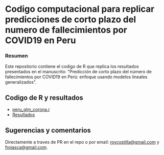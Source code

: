 # Codigo computacional para replicar predicciones de corto plazo del numero de fallecimientos por COVID19 en Peru #


### Resumen ###
Este repositorio contiene el codigo de R que replica los resultados presentados en el manuscrito: "Predicción de corto plazo del número de fallecimientos por COVID19 en Perú: enfoque usando modelos lineales generalizados".


## Codigo de R y resultados ##
+ [peru_glm_corona.r](https://github.com/Cholokiwi/covid19/blob/master/peru_glm_corona.r)
+ [Resultados](https://github.com/Cholokiwi/covid19/blob/master/peru_glm_corona.pdf)


## Sugerencias y comentarios ##
Directamente a traves de PR en el repo o por email: roycostilla@gmail.com y frojasca@gmail.com.
